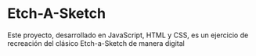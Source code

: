 # Etch-A-Sketch

Este proyecto, desarrollado en JavaScript, HTML y CSS, es un ejercicio de recreación del clásico Etch-a-Sketch de manera digital
